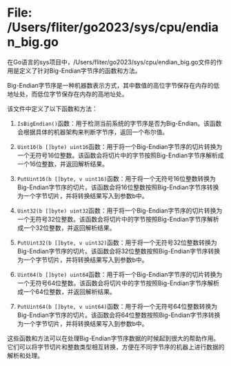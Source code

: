 # File: /Users/fliter/go2023/sys/cpu/endian_big.go

在Go语言的sys项目中，/Users/fliter/go2023/sys/cpu/endian_big.go文件的作用是定义了针对Big-Endian字节序的函数和方法。

Big-Endian字节序是一种机器数表示方式，其中数值的高位字节保存在内存的低地址处，而低位字节保存在内存的高地址处。

该文件中定义了以下函数和方法：

1. `IsBigEndian()`函数：用于检测当前系统的字节序是否为Big-Endian。该函数会根据具体的机器架构来判断字节序，返回一个布尔值。

2. `Uint16(b []byte) uint16`函数：用于将一个Big-Endian字节序的切片转换为一个无符号16位整数。该函数会将切片中的字节按照Big-Endian字节序解析成一个16位整数，并返回解析结果。

3. `PutUint16(b []byte, v uint16)`函数：用于将一个无符号16位整数转换为Big-Endian字节序的切片。该函数会将16位整数按照Big-Endian字节序转换为一个字节切片，并将转换结果写入到参数b中。

4. `Uint32(b []byte) uint32`函数：用于将一个Big-Endian字节序的切片转换为一个无符号32位整数。该函数会将切片中的字节按照Big-Endian字节序解析成一个32位整数，并返回解析结果。

5. `PutUint32(b []byte, v uint32)`函数：用于将一个无符号32位整数转换为Big-Endian字节序的切片。该函数会将32位整数按照Big-Endian字节序转换为一个字节切片，并将转换结果写入到参数b中。

6. `Uint64(b []byte) uint64`函数：用于将一个Big-Endian字节序的切片转换为一个无符号64位整数。该函数会将切片中的字节按照Big-Endian字节序解析成一个64位整数，并返回解析结果。

7. `PutUint64(b []byte, v uint64)`函数：用于将一个无符号64位整数转换为Big-Endian字节序的切片。该函数会将64位整数按照Big-Endian字节序转换为一个字节切片，并将转换结果写入到参数b中。

这些函数和方法可以在处理Big-Endian字节序数据的时候起到很大的帮助作用。它们可以将字节切片和整数类型相互转换，方便在不同字节序的机器上进行数据的解析和处理。

